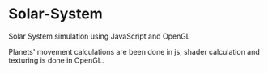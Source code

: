 # Solar-System
Solar System simulation using JavaScript and OpenGL

Planets' movement calculations are been done in js, shader calculation and texturing is done in OpenGL.